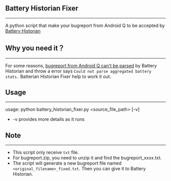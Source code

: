 ## Battery Historian Fixer
---
A python script that make your bugreport from Android Q to be accepted by [Battery Historian](https://github.com/google/battery-historian)

## Why you need it？
---
For some reasons, [bugreport from Android Q can't be parsed](https://github.com/google/battery-historian/issues/182) by Battery Historian and throw a error says `Could not parse aggregated battery stats.`
Batterian Historian Fixer help to work it out. 

## Usage
---
usage: python battery_historian_fixer.py <source_file_path> [-v]

* -v provides more details as it runs

## Note
---
* This script only receive `txt` file.
* For bugreport.zip, you need to unzip it and find the bugreport_xxxx.txt.
* The script will generate a new bugreport file named `<original_filename>_fixed.txt`. Then you  can give it to Battery Historian.
